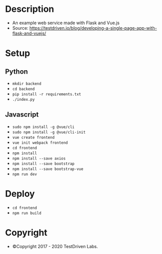 # Description
* An example web service made with Flask and Vue.js 
* Source: https://testdriven.io/blog/developing-a-single-page-app-with-flask-and-vuejs/

# Setup
## Python
* `mkdir backend`
* `cd backend`
* `pip install -r requirements.txt`
* `./index.py`
## Javascript
* `sudo npm install -g @vue/cli`
* `sudo npm install -g @vue/cli-init`
* `vue create frontend`
* `vue init webpack frontend`
* `cd frontend`
* `npm install`
* `npm install --save axios`
* `npm install --save bootstrap`
* `npm install --save bootstrap-vue`
* `npm run dev`

# Deploy
* `cd frontend`
* `npm run build`

# Copyright
* ©Copyright 2017 - 2020 TestDriven Labs.
